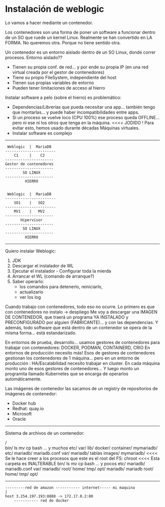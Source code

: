 # Instalación de weblogic

Lo vamos a hacer mediante un contenedor.

Los contenedores son una forma de poner un software a funcionar dentro de un SO que ruede un kernel Linux.
Realmente se han convertido en LA FORMA. No queremos otra.
Porque no tiene sentido otra.

Un contenedor es un entorno aislado dentro de un SO Linux, donde correr procesos.
Entorno aislado??
- Tienen su propia conf. de red... y por ende su propia IP (en una red virtual creada por el gestor de contenedores)
- Tiene su propio FileSystem, independiente del host
- Tienen sus propias variables de entorno
- Pueden tener limitaciones de acceso al hierro

Instalar software a pelo (sobre el hierro) es problemático:
- Dependencias/Librerías que pueda necesitar una app... también tengo que montarlas... y puede haber incompatibilidades entre apps.
- Si un proceso se vuelve loco (CPU 100%) ese proceso queda OFFLINE... pero ni ese ni los otros que tenga en la máquina. <<<< JODIDO !
  Para evitar esto, hemos usado durante décadas Máquinas virtuales.
- Instalar software es complejo

---

     Weblogic  |  MariaDB
    -----------------------
        C1     |    C2    
    ----------------------
    Gestor de contenedores
    ----------------------
            SO LINUX
    ----------------------
             HIERRO
             
             
     Weblogic  |  MariaDB
    -----------------------
        SO1    |   SO2    
    -----------------------
        MV1    |   MV2    
    ----------------------
           Hipervisor
    ----------------------
            SO LINUX
    ----------------------
             HIERRO             

---  

Quiero instalar Weblogic:
1. JDK
2. Descargar el instalador de WL
3. Ejecutar el instalador
        - Configurar toda la mierda  
4. Arrancar el WL (comando de arranque?)
5. Saber operarlo:
    - los comandos para detenerlo, reiniciarlo, 
    - actualizarlo
    - ver los log

Cuando trabajo con contenedores, todo eso no ocurre.
Lo primero es que con contenedores no instalo -> despliego
Me voy a descargar una IMAGEN DE CONTENEDOR, que traerá un programa YA INSTALADO y PRECONFIGURADO por alguien (FABRICANTE)... y con las dependencias.
Y además, todo software que está dentro de un contenedor se opera de la misma forma... está estandarizado.

En entornos de prueba, desarrollo... usamos gestores de contenedores para trabajar con contenedores: DOCKER, PODMAN, CONTAINERD, CRIO
En entornos de producción necesito más!
Esos de gestores de contenedores gestionan los contenedores de 1 máquina... pero en un entorno de producción : HA/Escalabilidad necesito trabajar en cluster.
En cada máquina monto uno de esos gestores de contenedores... Y luego monto un programita llamado Kubernetes que se encarga de operarlos automáticamente.

Las imágenes de contenedor las sacamos de un registry de repositorios de imágenes de contenedor:
- Docker hub
- Redhat: quay.io
- Microsoft
- Oracle

---

Sistema de archivos de un contenedor:

/   
    bin/
        ls
        mv
        cp
        bash
        ... y muchos
    etc/
    var/
        lib/
            docker/
                    container/
                                mymariadb/
                                        etc/
                                            mariadb/
                                                    mariadb.conf
                                        var/
                                            mariadb/
                                                tablas
                    images/
                                mymariadb/              <<<< Se le hace creer a los procesos que este es el root del FS: chroot
                                                    <<<< Esta carpeta es INALTERABLE
                                        bin/
                                            ls
                                            mv
                                            cp
                                            bash
                                            ... y pocos
                                        etc/
                                            mariadb/
                                                    mariadb.conf
                                        var/
                                            mariadb/
                                        root/
                                        home/
                                        tmp/
                                        opt/
                                            mariadb/
                                                mariadb
    root/
    home/
    tmp/
    opt/
    
-----


    ---------red de amazon ----------- internet----- mi maquina
    |
    host 3.254.197.193:8888 -> 172.17.0.2:80
        ----------- red de docker
